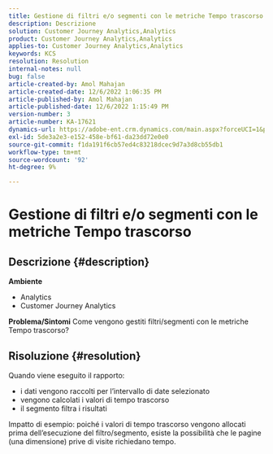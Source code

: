 ```yaml
---
title: Gestione di filtri e/o segmenti con le metriche Tempo trascorso
description: Descrizione
solution: Customer Journey Analytics,Analytics
product: Customer Journey Analytics,Analytics
applies-to: Customer Journey Analytics,Analytics
keywords: KCS
resolution: Resolution
internal-notes: null
bug: false
article-created-by: Amol Mahajan
article-created-date: 12/6/2022 1:06:35 PM
article-published-by: Amol Mahajan
article-published-date: 12/6/2022 1:15:49 PM
version-number: 3
article-number: KA-17621
dynamics-url: https://adobe-ent.crm.dynamics.com/main.aspx?forceUCI=1&pagetype=entityrecord&etn=knowledgearticle&id=f66217cf-6675-ed11-81aa-6045bd006e5a
exl-id: 5de3a2e3-e152-458e-bf61-da23dd72e0e0
source-git-commit: f1da191f6cb57ed4c83218dcec9d7a3d8cb55db1
workflow-type: tm+mt
source-wordcount: '92'
ht-degree: 9%

---
```


# Gestione di filtri e/o segmenti con le metriche Tempo trascorso

## Descrizione {#description}

<b>Ambiente</b>
- Analytics
- Customer Journey Analytics



<b>Problema/Sintomi</b>
Come vengono gestiti filtri/segmenti con le metriche Tempo trascorso?


## Risoluzione {#resolution}

Quando viene eseguito il rapporto:
- i dati vengono raccolti per l’intervallo di date selezionato
- vengono calcolati i valori di tempo trascorso
- il segmento filtra i risultati


Impatto di esempio: poiché i valori di tempo trascorso vengono allocati prima dell’esecuzione del filtro/segmento, esiste la possibilità che le pagine (una dimensione) prive di visite richiedano tempo.
